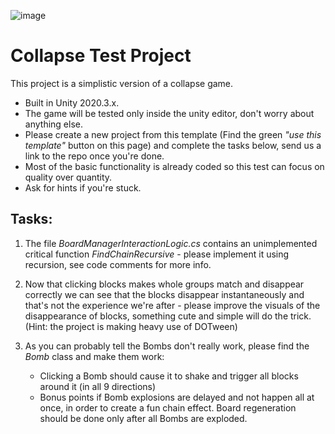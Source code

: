 ![image](https://user-images.githubusercontent.com/1713032/170317085-4d209b94-6d7b-44d9-b643-1d0c8c45c1b5.png)

# Collapse Test Project

This project is a simplistic version of a collapse game. 

- Built in Unity 2020.3.x.
- The game will be tested only inside the unity editor, don't worry about anything else.
- Please create a new project from this template (Find the green *"use this template"* button on this page) and complete the tasks below, send us a link to the repo once you're done.
- Most of the basic functionality is already coded so this test can focus on quality over quantity.
- Ask for hints if you're stuck.

## Tasks:

1. The file *BoardManagerInteractionLogic.cs* contains an unimplemented critical function *FindChainRecursive* - please implement it using recursion, see code comments for more info.

2. Now that clicking blocks makes whole groups match and disappear correctly we can see that the blocks disappear instantaneously and that's not the experience we're after - please improve the visuals of the disappearance of blocks, something cute and simple will do the trick. (Hint: the project is making heavy use of DOTween)

3. As you can probably tell the Bombs don't really work, please find the *Bomb* class and make them work:
	- Clicking a Bomb should cause it to shake and trigger all blocks around it (in all 9 directions)
	- Bonus points if Bomb explosions are delayed and not happen all at once, in order to create a fun chain effect. Board regeneration should be done only after all Bombs are exploded.
